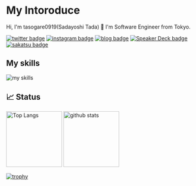 # My Intoroduce
Hi, I'm tasogare0919(Sadayoshi Tada) :tada: 
I'm Software Engineer from Tokyo.

[![twitter badge](https://img.shields.io/badge/Twitter-tada_infra-1da1f2?style=flat-square&logo=twitter)](https://twitter.com/tada_infra) [![instagram badge](https://img.shields.io/badge/Instagram-tady0919-C42D81?style=flat-square&logo=instagram)](https://www.instagram.com/tady0919/) [![blog badge](https://img.shields.io/badge/blog-%E7%B6%99%E7%B6%9A%E3%81%AF%E5%8A%9B%E3%81%AA%E3%82%8A-orange)](https://sadayoshi-tada.hatenablog.com/) [![Speaker Deck badge](https://img.shields.io/badge/Speaker_Deck-sadayoshitada0919-009287?style=flat-squar&logo=speaker-deck)](https://speakerdeck.com/sadayoshitada0919) [![sakatsu badge](https://img.shields.io/endpoint.svg?url=https://saunadge-gjqqouyuca-an.a.run.app/api/v1/badge/41801&style=flat-square)](https://sauna-ikitai.com/saunners/41801)

## My skills
<img alt="my skills" src="https://skillicons.dev/icons?theme=light&perline=8&i=ts,python,go,docker,vscode,aws,git,github,githubactions,gcp" />

## 📈 Status
<p align="left"> 
  <img alt="Top Langs" height="150px" src="https://github-readme-stats.vercel.app/api/top-langs/?username=tsuki-lab&layout=compact&show_icons=true" />
  <img alt="github stats" height="150px" src="https://github-readme-stats.vercel.app/api?username=tasogare0919" />
</p>

[![trophy](https://github-profile-trophy.vercel.app/?username=ryo-ma&theme=onedark)](https://github.com/ryo-ma/github-profile-trophy)

